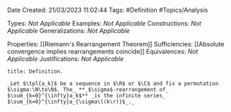 <div class="topSpace"></div>

Date Created: 21/03/2023 11:02:44
Tags: #Definition #Topics/Analysis

Types: _Not Applicable_
Examples: _Not Applicable_
Constructions: _Not Applicable_
Generalizations: _Not Applicable_

Properties: [[Riemann's Rearrangement Theorem]]
Sufficiencies: [[Absolute convergence implies rearrangements coincide]]
Equivalences: _Not Applicable_
Justifications: _Not Applicable_

``` ad-Definition
title: Definition.

_Let $\tpl{a_k}$ be a sequence in $\R$ or $\C$ and fix a permutation $\sigma:\N\to\N$. The_ **_$\sigma$-rearrangement of_ $\sum_{k=0}^{\infty}a_k$** _is the infinite series_ $\sum_{k=0}^{\infty}a_{\sigma\l(k\r)}$_._

```
